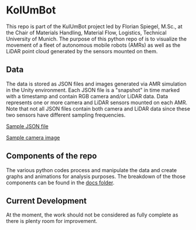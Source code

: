 # KolUmBot
This repo is part of the KulUmBot project led by Florian Spiegel, M.Sc., at the Chair of Materials Handling, Material Flow, Logistics, Technical University of Munich. The purpose of this python repo of is to visualize the movement of a fleet of autonomous mobile robots (AMRs) as well as the LiDAR point cloud generated by the sensors mounted on them.

## Data
The data is stored as JSON files and images generated via AMR simulation in the Unity environment. Each JSON file is a "snapshot" in time marked with a timestamp and contain RGB camera and/or LiDAR data. Data represents one or more camera and LiDAR sensors mounted on each AMR. Note that not all JSON files contain both camera and LiDAR data since these two sensors have different sampling frequencies.

[Sample JSON file](sample_AMR_1_camera.png)

[Sample camera image](sample_frame_data.json)

## Components of the repo
The various python codes process and manipulate the data and create graphs and animations for analysis purposes.
The breakdown of the those components can be found in the [docs folder](docs).

## Current Development
At the moment, the work should not be considered as fully complete as there is plenty room for improvement.
